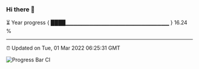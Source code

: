 ### Hi there 👋

⏳ Year progress { ████▁▁▁▁▁▁▁▁▁▁▁▁▁▁▁▁▁▁▁▁▁▁▁▁▁▁ } 16.24 %

---

⏰ Updated on Tue, 01 Mar 2022 06:25:31 GMT

![Progress Bar CI](https://github.com/ZhaoGui/ZhaoGui/workflows/Progress%20Bar%20CI/badge.svg)
